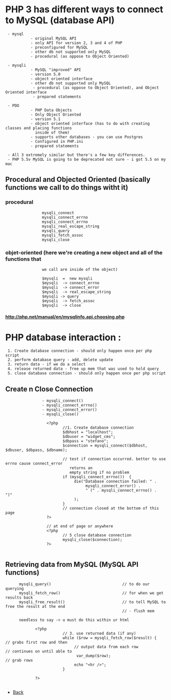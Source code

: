 # PHP 3 has different ways to connect to MySQL (database API)

     - mysql
               - original MySQL API
               - only API for version 2, 3 and 4 of PHP
               - preconfigured for MySQL
               - other db not supported only MySQL
               - procedural (as oppose to Object Oriented)

     - mysqli
               - MySQL "improved" API
               - version 5.0
               - object oriented interface
               - other db not supported only MySQL
                - procedural (as oppose to Object Oriented), and Object Oriented interface
                - prepared statements

     - PDO
               - PHP Data Objects 
               - Only Object Oriented
               - version 5.1
               - object oriented interface (has to do with creating classes and placing functions 
                 inside of them)
               - supports other databases - you can use Postgres
               - Configured in PHP.ini
               - prepared statements

     - All 3 extremely similar but there's a few key differences.
     - PHP 5.5v MySQL is going to be deprecated not sure - i got 5.5 on my mac


##                  Procedural and Objected Oriented (basically functions we call to do things witht it)

###                 procedural                                               

                    mysqli_connect
                    mysqli_connect_errno
                    mysqli_connect_errno
                    mysqli_real_escape_string
                    mysqli_query
                    mysqli_fetch_assoc
                    mysqli_close


###                 objet-oriented (here we're creating a new object and all of the functions that 
                    we call are inside of the object)

                    $mysqli  =  new mysqli 
                    $mysqli  -> connect_errno
                    $mysqli  -> connect_error
                    $mysqli  -> real_escape_string
                    $mysqli -> query
                    $mysqli  -> fetch_assoc
                    $mysqli  -> close


####                http://php.net/manual/en/mysqlinfo.api.choosing.php


# PHP database interaction :

     1. Create database connection - should only happen once per php script
     2. perform database query - add, delete update
     3. return data - if we do a select
     4. release returned data - free up mem that was used to hold query
     5. close database connection - should only happen once per php script

##        Create n Close Connection

                    - mysqli_connect()
                    - mysqli_connect_errno()
                    - mysqli_connect_error()
                    - mysqli_close()

                    
```
                  <?php
                         //1. Create database connection
                         $dbhost = "localhost";
                         $dbuser = "widget_cms";
                         $dbpass = "stefano";
                         $connection = mysqli_connect($dbhost, $dbuser, $dbpass, $dbname);

                         // test if connection occurred. better to use errno cause connect_error 
                            returns an 
                            empty string if no problem
                         if (mysqli_connect_errno())  {
                              die("Database connection failed: " .
                                   mysqli_connect_error() .
                                   " (" . mysqli_connect_errno() .  ")"
                              );
                         }
                         // connection closed at the bottom of this page
                  ?>

                  // at end of page or anywhere
                  <?php
                         // 5 close database connection
                         mysqli_close($connection);
                  ?>


```

## Retrieving data from MySQL   (MySQL  API functions)

          mysqli_query()                               // to do our querying
          mysqli_fetch_row()                           // for when we get results back    
          mysqli_free_result()                         // to tell MySQL to free the result at the end  
                                                       // - flush mem

          needless to say -> u must do this within ur html   

```            
             <?php
                         // 3. use returned data (if any)
                         while ($row = mysqli_fetch_row($result) {     // grabs first row and then 
                              // output data from each row             // continues on until able to 
                               var_dump($row);                         // grab rows   
                              echo "<hr />";
                         }

             ?>                                          
                             
```

*   [Back](https://github.com/stefan22/phpIntro)









